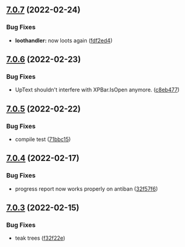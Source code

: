 ## [7.0.7](https://github.com/Torwent/WaspLib/compare/v7.0.6...v7.0.7) (2022-02-24)


### Bug Fixes

* **loothandler:** now loots again ([fdf2ed4](https://github.com/Torwent/WaspLib/commit/fdf2ed4ea4df0ef01ba091b88afcbb94bbe3471b))



## [7.0.6](https://github.com/Torwent/WaspLib/compare/v7.0.5...v7.0.6) (2022-02-23)


### Bug Fixes

* UpText shouldn't interfere with XPBar.IsOpen anymore. ([c8eb477](https://github.com/Torwent/WaspLib/commit/c8eb4773a646ac7a30c99c80cb277f14e2e953e4))



## [7.0.5](https://github.com/Torwent/WaspLib/compare/v7.0.4...v7.0.5) (2022-02-22)


### Bug Fixes

* compile test ([71bbc15](https://github.com/Torwent/WaspLib/commit/71bbc15ef99f1eb9bca79502a4da63d9c5b25aa3))



## [7.0.4](https://github.com/Torwent/WaspLib/compare/v7.0.3...v7.0.4) (2022-02-17)


### Bug Fixes

* progress report now works properly on antiban ([32f57f6](https://github.com/Torwent/WaspLib/commit/32f57f61d7e278394418ebcc5cf61776b47ca801))



## [7.0.3](https://github.com/Torwent/WaspLib/compare/v7.0.2...v7.0.3) (2022-02-15)


### Bug Fixes

* teak trees ([f32f22e](https://github.com/Torwent/WaspLib/commit/f32f22e7800d6a90568e85cae82e6f8fa5bb711f))



